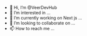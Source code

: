 - 👋 Hi, I’m @VeerDevHub
- 👀 I’m interested in ...
- 🌱 I’m currently working on Next js  ...
- 💞️ I’m looking to collaborate on ...
- 📫 How to reach me ...

<!---
VeerDevHub/VeerDevHub is a ✨ special ✨ repository because its `README.md` (this file) appears on your GitHub profile.
You can click the Preview link to take a look at your changes.
--->
